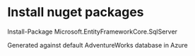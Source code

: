 ﻿# Install nuget packages
Install-Package Microsoft.EntityFrameworkCore.SqlServer

Generated against default AdventureWorks database in Azure
